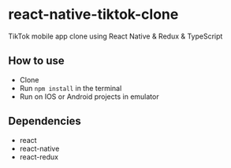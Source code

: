 # react-native-tiktok-clone
TikTok mobile app clone using React Native & Redux & TypeScript

## How to use
- Clone
- Run `npm install` in the terminal
- Run on IOS or Android projects in emulator

## Dependencies
- react
- react-native
- react-redux
